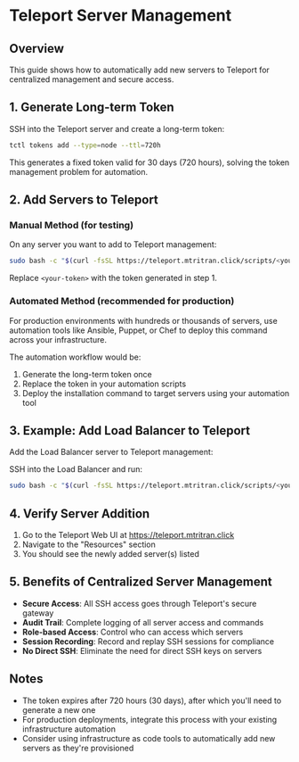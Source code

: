 # Teleport Server Management

## Overview

This guide shows how to automatically add new servers to Teleport for centralized management and secure access.

## 1. Generate Long-term Token

SSH into the Teleport server and create a long-term token:

```bash
tctl tokens add --type=node --ttl=720h
```

This generates a fixed token valid for 30 days (720 hours), solving the token management problem for automation.

## 2. Add Servers to Teleport

### Manual Method (for testing)

On any server you want to add to Teleport management:

```bash
sudo bash -c "$(curl -fsSL https://teleport.mtritran.click/scripts/<your-token>/install-node.sh)"
```

Replace `<your-token>` with the token generated in step 1.

### Automated Method (recommended for production)

For production environments with hundreds or thousands of servers, use automation tools like Ansible, Puppet, or Chef to deploy this command across your infrastructure.

The automation workflow would be:
1. Generate the long-term token once
2. Replace the token in your automation scripts
3. Deploy the installation command to target servers using your automation tool

## 3. Example: Add Load Balancer to Teleport

Add the Load Balancer server to Teleport management:

SSH into the Load Balancer and run:
```bash
sudo bash -c "$(curl -fsSL https://teleport.mtritran.click/scripts/<your-token>/install-node.sh)"
```

## 4. Verify Server Addition

1. Go to the Teleport Web UI at https://teleport.mtritran.click
2. Navigate to the "Resources" section
3. You should see the newly added server(s) listed

## 5. Benefits of Centralized Server Management

- **Secure Access**: All SSH access goes through Teleport's secure gateway
- **Audit Trail**: Complete logging of all server access and commands
- **Role-based Access**: Control who can access which servers
- **Session Recording**: Record and replay SSH sessions for compliance
- **No Direct SSH**: Eliminate the need for direct SSH keys on servers

## Notes

- The token expires after 720 hours (30 days), after which you'll need to generate a new one
- For production deployments, integrate this process with your existing infrastructure automation
- Consider using infrastructure as code tools to automatically add new servers as they're provisioned
